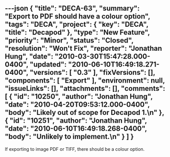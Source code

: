 ---json
{
  "title": "DECA-63",
  "summary": "Export to PDF should have a colour option",
  "tags": "DECA",
  "project": {
    "key": "DECA",
    "title": "Decapod"
  },
  "type": "New Feature",
  "priority": "Minor",
  "status": "Closed",
  "resolution": "Won't Fix",
  "reporter": "Jonathan Hung",
  "date": "2010-03-30T15:47:28.000-0400",
  "updated": "2010-06-10T16:49:18.271-0400",
  "versions": [
    "0.3"
  ],
  "fixVersions": [],
  "components": [
    "Export"
  ],
  "environment": null,
  "issueLinks": [],
  "attachments": [],
  "comments": [
    {
      "id": "10250",
      "author": "Jonathan Hung",
      "date": "2010-04-20T09:53:12.000-0400",
      "body": "Likely out of scope for Decapod 1.\n"
    },
    {
      "id": "10251",
      "author": "Jonathan Hung",
      "date": "2010-06-10T16:49:18.268-0400",
      "body": "Unlikely to implement.\n"
    }
  ]
}
---
If exporting to image PDF or TIFF, there should be a colour option.

        